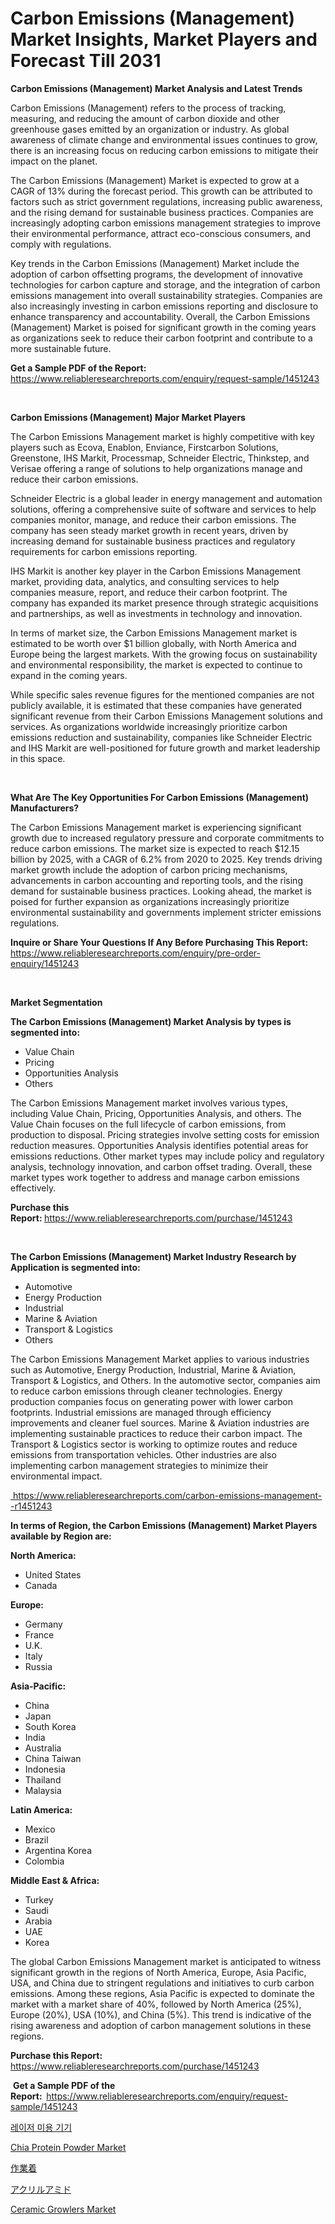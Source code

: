 <p><h1>Carbon Emissions (Management) Market Insights, Market Players and Forecast Till 2031</h1></p><p><strong>Carbon Emissions (Management) Market Analysis and Latest Trends</strong></p>
<p><p>Carbon Emissions (Management) refers to the process of tracking, measuring, and reducing the amount of carbon dioxide and other greenhouse gases emitted by an organization or industry. As global awareness of climate change and environmental issues continues to grow, there is an increasing focus on reducing carbon emissions to mitigate their impact on the planet.</p><p>The Carbon Emissions (Management) Market is expected to grow at a CAGR of 13% during the forecast period. This growth can be attributed to factors such as strict government regulations, increasing public awareness, and the rising demand for sustainable business practices. Companies are increasingly adopting carbon emissions management strategies to improve their environmental performance, attract eco-conscious consumers, and comply with regulations.</p><p>Key trends in the Carbon Emissions (Management) Market include the adoption of carbon offsetting programs, the development of innovative technologies for carbon capture and storage, and the integration of carbon emissions management into overall sustainability strategies. Companies are also increasingly investing in carbon emissions reporting and disclosure to enhance transparency and accountability. Overall, the Carbon Emissions (Management) Market is poised for significant growth in the coming years as organizations seek to reduce their carbon footprint and contribute to a more sustainable future.</p></p>
<p><strong>Get a Sample PDF of the Report:&nbsp;</strong> <a href="https://www.reliableresearchreports.com/enquiry/request-sample/1451243">https://www.reliableresearchreports.com/enquiry/request-sample/1451243</a></p>
<p>&nbsp;</p>
<p><strong>Carbon Emissions (Management) Major Market Players</strong></p>
<p><p>The Carbon Emissions Management market is highly competitive with key players such as Ecova, Enablon, Enviance, Firstcarbon Solutions, Greenstone, IHS Markit, Processmap, Schneider Electric, Thinkstep, and Verisae offering a range of solutions to help organizations manage and reduce their carbon emissions.</p><p>Schneider Electric is a global leader in energy management and automation solutions, offering a comprehensive suite of software and services to help companies monitor, manage, and reduce their carbon emissions. The company has seen steady market growth in recent years, driven by increasing demand for sustainable business practices and regulatory requirements for carbon emissions reporting.</p><p>IHS Markit is another key player in the Carbon Emissions Management market, providing data, analytics, and consulting services to help companies measure, report, and reduce their carbon footprint. The company has expanded its market presence through strategic acquisitions and partnerships, as well as investments in technology and innovation.</p><p>In terms of market size, the Carbon Emissions Management market is estimated to be worth over $1 billion globally, with North America and Europe being the largest markets. With the growing focus on sustainability and environmental responsibility, the market is expected to continue to expand in the coming years.</p><p>While specific sales revenue figures for the mentioned companies are not publicly available, it is estimated that these companies have generated significant revenue from their Carbon Emissions Management solutions and services. As organizations worldwide increasingly prioritize carbon emissions reduction and sustainability, companies like Schneider Electric and IHS Markit are well-positioned for future growth and market leadership in this space.</p></p>
<p>&nbsp;</p>
<p><strong>What Are The Key Opportunities For Carbon Emissions (Management) Manufacturers?</strong></p>
<p><p>The Carbon Emissions Management market is experiencing significant growth due to increased regulatory pressure and corporate commitments to reduce carbon emissions. The market size is expected to reach $12.15 billion by 2025, with a CAGR of 6.2% from 2020 to 2025. Key trends driving market growth include the adoption of carbon pricing mechanisms, advancements in carbon accounting and reporting tools, and the rising demand for sustainable business practices. Looking ahead, the market is poised for further expansion as organizations increasingly prioritize environmental sustainability and governments implement stricter emissions regulations.</p></p>
<p><strong>Inquire or Share Your Questions If Any Before Purchasing This Report:</strong> <a href="https://www.reliableresearchreports.com/enquiry/pre-order-enquiry/1451243">https://www.reliableresearchreports.com/enquiry/pre-order-enquiry/1451243</a></p>
<p>&nbsp;</p>
<p><strong>Market Segmentation</strong></p>
<p><strong>The Carbon Emissions (Management) Market Analysis by types is segmented into:</strong></p>
<p><ul><li>Value Chain</li><li>Pricing</li><li>Opportunities Analysis</li><li>Others</li></ul></p>
<p><p>The Carbon Emissions Management market involves various types, including Value Chain, Pricing, Opportunities Analysis, and others. The Value Chain focuses on the full lifecycle of carbon emissions, from production to disposal. Pricing strategies involve setting costs for emission reduction measures. Opportunities Analysis identifies potential areas for emissions reductions. Other market types may include policy and regulatory analysis, technology innovation, and carbon offset trading. Overall, these market types work together to address and manage carbon emissions effectively.</p></p>
<p><strong>Purchase this Report:&nbsp;</strong><a href="https://www.reliableresearchreports.com/purchase/1451243">https://www.reliableresearchreports.com/purchase/1451243</a></p>
<p>&nbsp;</p>
<p><strong>The Carbon Emissions (Management) Market Industry Research by Application is segmented into:</strong></p>
<p><ul><li>Automotive</li><li>Energy Production</li><li>Industrial</li><li>Marine & Aviation</li><li>Transport & Logistics</li><li>Others</li></ul></p>
<p><p>The Carbon Emissions Management Market applies to various industries such as Automotive, Energy Production, Industrial, Marine & Aviation, Transport & Logistics, and Others. In the automotive sector, companies aim to reduce carbon emissions through cleaner technologies. Energy production companies focus on generating power with lower carbon footprints. Industrial emissions are managed through efficiency improvements and cleaner fuel sources. Marine & Aviation industries are implementing sustainable practices to reduce their carbon impact. The Transport & Logistics sector is working to optimize routes and reduce emissions from transportation vehicles. Other industries are also implementing carbon management strategies to minimize their environmental impact.</p></p>
<p><a href="https://www.reliableresearchreports.com/carbon-emissions-management--r1451243">&nbsp;https://www.reliableresearchreports.com/carbon-emissions-management--r1451243</a></p>
<p><strong>In terms of Region, the Carbon Emissions (Management) Market Players available by Region are:</strong></p>
<p>
    <p> <strong> North America: </strong>
        <ul>
            <li>United States</li>
            <li>Canada</li>
        </ul>
        </p> 
    <p> <strong> Europe: </strong>
        <ul>
            <li>Germany</li>
            <li>France</li>
            <li>U.K.</li>
            <li>Italy</li>
            <li>Russia</li>
        </ul>
        </p> 
    <p> <strong> Asia-Pacific: </strong>
        <ul>
            <li>China</li>
            <li>Japan</li>
            <li>South Korea</li>
            <li>India</li>
            <li>Australia</li>
            <li>China Taiwan</li>
            <li>Indonesia</li>
            <li>Thailand</li>
            <li>Malaysia</li>
        </ul>
        </p> 
    <p> <strong> Latin America: </strong>
        <ul>
            <li>Mexico</li>
            <li>Brazil</li>
            <li>Argentina Korea</li>
            <li>Colombia</li>
        </ul>
        </p> 
    <p> <strong> Middle East & Africa: </strong>
        <ul>
            <li>Turkey</li>
            <li>Saudi</li>
            <li>Arabia</li>
            <li>UAE</li>
            <li>Korea</li>
        </ul>
    </p>
    </p>
<p><p>The global Carbon Emissions Management market is anticipated to witness significant growth in the regions of North America, Europe, Asia Pacific, USA, and China due to stringent regulations and initiatives to curb carbon emissions. Among these regions, Asia Pacific is expected to dominate the market with a market share of 40%, followed by North America (25%), Europe (20%), USA (10%), and China (5%). This trend is indicative of the rising awareness and adoption of carbon management solutions in these regions.</p></p>
<p><strong>Purchase this Report: </strong><a href="https://www.reliableresearchreports.com/purchase/1451243">https://www.reliableresearchreports.com/purchase/1451243</a></p>
<p>&nbsp;<strong>Get a Sample PDF of the Report:&nbsp;&nbsp;</strong><a href="https://www.reliableresearchreports.com/enquiry/request-sample/1451243">https://www.reliableresearchreports.com/enquiry/request-sample/1451243</a></p>
<p><strong></strong></p>
<p><p><a href="https://medium.com/@carolynurton5656/%EB%A0%88%EC%9D%B4%EC%A0%80-%EB%AF%B8%EC%9A%A9-%EA%B8%B0%EA%B8%B0-%EC%8B%9C%EC%9E%A5%EC%9D%80-%EC%8B%9C%EC%9E%A5-%EC%A0%90%EC%9C%A0%EC%9C%A8-%ED%81%AC%EA%B8%B0-%EB%B0%8F-2031%EB%85%84%EA%B9%8C%EC%A7%80%EC%9D%98-%EC%98%88%EC%83%81-%EC%98%88%EC%B8%A1%EC%97%90-%EC%A7%91%EC%A4%91%ED%95%A9%EB%8B%88%EB%8B%A4-345a6ef62b32">레이저 미용 기기</a></p><p><a href="https://www.linkedin.com/pulse/chia-protein-powder-market-goal-estimating-size-future-growth-fc3mc">Chia Protein Powder Market</a></p><p><a href="https://medium.com/@phillipbarnett65/%E3%83%AF%E3%83%BC%E3%82%AF%E3%82%A6%E3%82%A7%E3%82%A2%E5%B8%82%E5%A0%B4-%E7%AB%B6%E4%BA%89%E5%88%86%E6%9E%90-%E5%B8%82%E5%A0%B4%E3%83%88%E3%83%AC%E3%83%B3%E3%83%89-2031%E5%B9%B4%E3%81%BE%E3%81%A7%E3%81%AE%E4%BA%88%E6%B8%AC-b36e5aa8b367">作業着</a></p><p><a href="https://medium.com/@madelynhowe2023/%E3%82%A2%E3%82%AF%E3%83%AA%E3%83%AB%E3%82%A2%E3%83%9F%E3%83%89%E5%B8%82%E5%A0%B4%E3%81%AF%E5%B8%82%E5%A0%B4%E3%82%B7%E3%82%A7%E3%82%A2-%E5%B8%82%E5%A0%B4%E3%83%88%E3%83%AC%E3%83%B3%E3%83%89-%E5%B8%82%E5%A0%B4%E6%88%90%E9%95%B7%E3%81%AB%E9%96%A2%E3%81%99%E3%82%8B%E6%83%85%E5%A0%B1%E3%82%92%E6%8F%90%E4%BE%9B%E3%81%97%E3%81%BE%E3%81%99-e8f1aed8c948">アクリルアミド</a></p><p><a href="https://issuu.com/reportprime-2/docs/ceramic-growlers-market-size-2030.pptx">Ceramic Growlers Market</a></p></p>